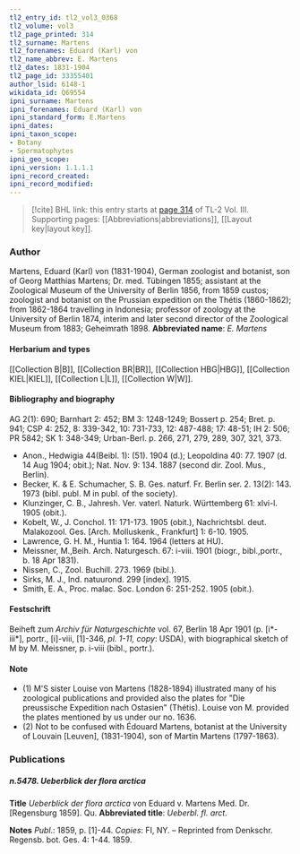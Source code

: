 ```yaml
---
tl2_entry_id: tl2_vol3_0368
tl2_volume: vol3
tl2_page_printed: 314
tl2_surname: Martens
tl2_forenames: Eduard (Karl) von
tl2_name_abbrev: E. Martens
tl2_dates: 1831-1904
tl2_page_id: 33355401
author_lsid: 6148-1
wikidata_id: Q69554
ipni_surname: Martens
ipni_forenames: Eduard (Karl) von
ipni_standard_form: E.Martens
ipni_dates: 
ipni_taxon_scope: 
- Botany
- Spermatophytes
ipni_geo_scope: 
ipni_version: 1.1.1.1
ipni_record_created: 
ipni_record_modified:
---
```



> [!cite] BHL link: this entry starts at [page 314](https://www.biodiversitylibrary.org/page/33355401) of TL-2 Vol. III.
> Supporting pages: [[Abbreviations|abbreviations]], [[Layout key|layout key]].

### Author

Martens, Eduard (Karl) von (1831-1904), German zoologist and botanist, son of Georg Matthias Martens; Dr. med. Tübingen 1855; assistant at the Zoological Museum of the University of Berlin 1856, from 1859 custos; zoologist and botanist on the Prussian expedition on the Thétis (1860-1862); from 1862-1864 travelling in Indonesia; professor of zoology at the University of Berlin 1874, interim and later second director of the Zoological Museum from 1883; Geheimrath 1898. 
**Abbreviated name**: *E. Martens*

#### Herbarium and types

[[Collection B|B]], [[Collection BR|BR]], [[Collection HBG|HBG]], [[Collection KIEL|KIEL]], [[Collection L|L]], [[Collection W|W]].

#### Bibliography and biography

AG 2(1): 690; Barnhart 2: 452; BM 3: 1248-1249; Bossert p. 254; Bret. p. 941; CSP 4: 252, 8: 339-342, 10: 731-733, 12: 487-488; 17: 48-51; IH 2: 506; PR 5842; SK 1: 348-349; Urban-Berl. p. 266, 271, 279, 289, 307, 321, 373.
- Anon., Hedwigia 44(Beibl. 1): (51). 1904 (d.); Leopoldina 40: 77. 1907 (d. 14 Aug 1904; obit.); Nat. Nov. 9: 134. 1887 (second dir. Zool. Mus., Berlin).
- Becker, K. & E. Schumacher, S. B. Ges. naturf. Fr. Berlin ser. 2. 13(2): 143. 1973 (bibl. publ. M in publ. of the society).
- Klunzinger, C. B., Jahresh. Ver. vaterl. Naturk. Württemberg 61: xlvi-l. 1905 (obit.).
- Kobelt, W., J. Conchol. 11: 171-173. 1905 (obit.), Nachrichtsbl. deut. Malakozool. Ges. \[Arch. Molluskenk., Frankfurt\] 1: 6-10. 1905.
- Lawrence, G. H. M., Huntia 1: 164. 1964 (letters at HU).
- Meissner, M.,Beih. Arch. Naturgesch. 67: i-viii. 1901 (biogr., bibl.,portr., b. 18 Apr 1831).
- Nissen, C., Zool. Buchill. 273. 1969 (bibl.).
- Sirks, M. J., Ind. natuurond. 299 \[index\]. 1915.
- Smith, E. A., Proc. malac. Soc. London 6: 251-252. 1905 (obit.).

#### Festschrift

Beiheft zum *Archiv für Naturgeschichte* vol. 67, Berlin 18 Apr 1901 (p. \[i\*-iii\*\], portr., \[i\]-viii, \[1\]-346, *pl. 1-11, copy*: USDA), with biographical sketch of M by M. Meissner, p. i-viii (bibl., portr.).

#### Note

- (1) M'S sister Louise von Martens (1828-1894) illustrated many of his zoological publications and provided also the plates for "Die preussische Expedition nach Ostasien" (Thétis). Louise von M. provided the plates mentioned by us under our no. 1636.
- (2) Not to be confused with Édouard Martens, botanist at the University of Louvain \[Leuven\], (1831-1904), son of Martin Martens (1797-1863).

### Publications

##### n.5478. Ueberblick der flora arctica

**Title**
*Ueberblick der flora arctica* von Eduard v. Martens Med. Dr. \[Regensburg 1859\]. Qu.
**Abbreviated title**: *Ueberbl. fl. arct.*

**Notes**
*Publ*.: 1859, p. \[1\]-44. *Copies*: FI, NY. – Reprinted from Denkschr. Regensb. bot. Ges. 4: 1-44. 1859.


